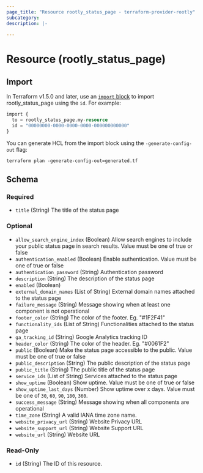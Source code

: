 ```yaml
---
page_title: "Resource rootly_status_page - terraform-provider-rootly"
subcategory:
description: |-
    
---
```


# Resource (rootly_status_page)





## Import

In Terraform v1.5.0 and later, use an [`import` block](https://developer.hashicorp.com/terraform/language/import) to import rootly_status_page using the `id`. For example:

```terraform
import {
  to = rootly_status_page.my-resource
  id = "00000000-0000-0000-0000-000000000000"
}
```

You can generate HCL from the import block using the `-generate-config-out` flag:

```console
terraform plan -generate-config-out=generated.tf
```

<!-- schema generated by tfplugindocs -->
## Schema

### Required

- `title` (String) The title of the status page

### Optional

- `allow_search_engine_index` (Boolean) Allow search engines to include your public status page in search results. Value must be one of true or false
- `authentication_enabled` (Boolean) Enable authentication. Value must be one of true or false
- `authentication_password` (String) Authentication password
- `description` (String) The description of the status page
- `enabled` (Boolean)
- `external_domain_names` (List of String) External domain names attached to the status page
- `failure_message` (String) Message showing when at least one component is not operational
- `footer_color` (String) The color of the footer. Eg. "#1F2F41"
- `functionality_ids` (List of String) Functionalities attached to the status page
- `ga_tracking_id` (String) Google Analytics tracking ID
- `header_color` (String) The color of the header. Eg. "#0061F2"
- `public` (Boolean) Make the status page accessible to the public. Value must be one of true or false
- `public_description` (String) The public description of the status page
- `public_title` (String) The public title of the status page
- `service_ids` (List of String) Services attached to the status page
- `show_uptime` (Boolean) Show uptime. Value must be one of true or false
- `show_uptime_last_days` (Number) Show uptime over x days. Value must be one of `30`, `60`, `90`, `180`, `360`.
- `success_message` (String) Message showing when all components are operational
- `time_zone` (String) A valid IANA time zone name.
- `website_privacy_url` (String) Website Privacy URL
- `website_support_url` (String) Website Support URL
- `website_url` (String) Website URL

### Read-Only

- `id` (String) The ID of this resource.
